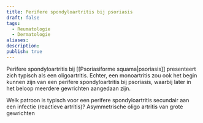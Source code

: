 ```yaml
---
title: Perifere spondyloartritis bij psoriasis
draft: false
tags:
  - Reumatologie
  - Dermatologie
aliases: 
description: 
publish: true
---
```



Perifere spondyloartritis bij [[Psoriasiforme squama|psoriasis]] presenteert zich typisch als een oligoartritis. Echter, een monoartritis zou ook het begin kunnen zijn van een perifere spondyloartritis bij psoriasis, waarbij later in het beloop meerdere gewrichten aangedaan zijn.

Welk patroon is typisch voor een perifere spondyloartritis secundair aan een infectie (reactieve artritis)?
Asymmetrische oligo artritis van grote gewrichten